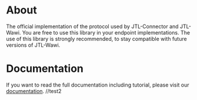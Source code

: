 # About

The official implementation of the protocol used by JTL-Connector and JTL-Wawi.
You are free to use this library in your endpoint implementations. 
The use of this library is strongly recommended, to stay compatible with future versions of JTL-Wawi. 

# Documentation

If you want to read the full documentation including tutorial, please visit our [documentation](https://jtl-devguide.readthedocs.io/projects/jtl-connector).
//test2